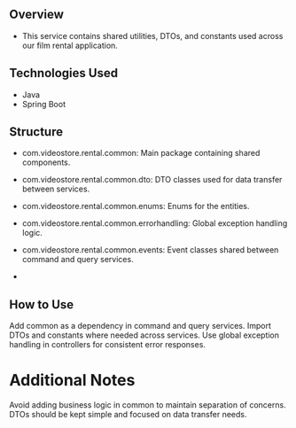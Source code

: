## Overview
- This service contains shared utilities, DTOs, and constants used across our film rental application.

## Technologies Used
- Java
- Spring Boot

## Structure
- com.videostore.rental.common: Main package containing shared components.
- com.videostore.rental.common.dto: DTO classes used for data transfer between services.
- com.videostore.rental.common.enums: Enums for the entities.
- com.videostore.rental.common.errorhandling: Global exception handling logic.
- com.videostore.rental.common.events: Event classes shared between command and query services.

- 
## How to Use
Add common as a dependency in command and query services.
Import DTOs and constants where needed across services.
Use global exception handling in controllers for consistent error responses.

# Additional Notes
Avoid adding business logic in common to maintain separation of concerns.
DTOs should be kept simple and focused on data transfer needs.
